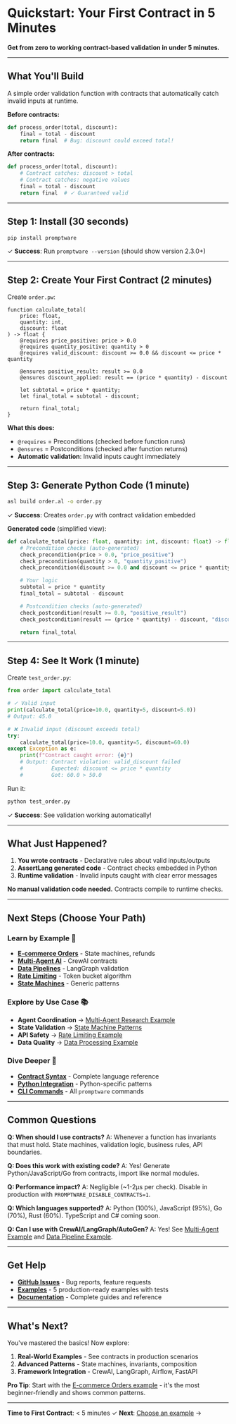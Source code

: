 # Quickstart: Your First Contract in 5 Minutes

**Get from zero to working contract-based validation in under 5 minutes.**

---

## What You'll Build

A simple order validation function with contracts that automatically catch invalid inputs at runtime.

**Before contracts:**
```python
def process_order(total, discount):
    final = total - discount
    return final  # Bug: discount could exceed total!
```

**After contracts:**
```python
def process_order(total, discount):
    # Contract catches: discount > total
    # Contract catches: negative values
    final = total - discount
    return final  # ✓ Guaranteed valid
```

---

## Step 1: Install (30 seconds)

```bash
pip install promptware
```

✓ **Success**: Run `promptware --version` (should show version 2.3.0+)

---

## Step 2: Create Your First Contract (2 minutes)

Create `order.pw`:

```pw
function calculate_total(
    price: float,
    quantity: int,
    discount: float
) -> float {
    @requires price_positive: price > 0.0
    @requires quantity_positive: quantity > 0
    @requires valid_discount: discount >= 0.0 && discount <= price * quantity

    @ensures positive_result: result >= 0.0
    @ensures discount_applied: result == (price * quantity) - discount

    let subtotal = price * quantity;
    let final_total = subtotal - discount;

    return final_total;
}
```

**What this does:**
- `@requires` = Preconditions (checked before function runs)
- `@ensures` = Postconditions (checked after function returns)
- **Automatic validation**: Invalid inputs caught immediately

---

## Step 3: Generate Python Code (1 minute)

```bash
asl build order.al -o order.py
```

✓ **Success**: Creates `order.py` with contract validation embedded

**Generated code** (simplified view):
```python
def calculate_total(price: float, quantity: int, discount: float) -> float:
    # Precondition checks (auto-generated)
    check_precondition(price > 0.0, "price_positive")
    check_precondition(quantity > 0, "quantity_positive")
    check_precondition(discount >= 0.0 and discount <= price * quantity, "valid_discount")

    # Your logic
    subtotal = price * quantity
    final_total = subtotal - discount

    # Postcondition checks (auto-generated)
    check_postcondition(result >= 0.0, "positive_result")
    check_postcondition(result == (price * quantity) - discount, "discount_applied")

    return final_total
```

---

## Step 4: See It Work (1 minute)

Create `test_order.py`:

```python
from order import calculate_total

# ✓ Valid input
print(calculate_total(price=10.0, quantity=5, discount=5.0))
# Output: 45.0

# ❌ Invalid input (discount exceeds total)
try:
    calculate_total(price=10.0, quantity=5, discount=60.0)
except Exception as e:
    print(f"Contract caught error: {e}")
    # Output: Contract violation: valid_discount failed
    #         Expected: discount <= price * quantity
    #         Got: 60.0 > 50.0
```

Run it:
```bash
python test_order.py
```

✓ **Success**: See validation working automatically!

---

## What Just Happened?

1. **You wrote contracts** - Declarative rules about valid inputs/outputs
2. **AssertLang generated code** - Contract checks embedded in Python
3. **Runtime validation** - Invalid inputs caught with clear error messages

**No manual validation code needed.** Contracts compile to runtime checks.

---

## Next Steps (Choose Your Path)

### Learn by Example 🎯
- **[E-commerce Orders](examples/real_world/01_ecommerce_orders/)** - State machines, refunds
- **[Multi-Agent AI](examples/real_world/02_multi_agent_research/)** - CrewAI contracts
- **[Data Pipelines](examples/real_world/03_data_processing_workflow/)** - LangGraph validation
- **[Rate Limiting](examples/real_world/04_api_rate_limiting/)** - Token bucket algorithm
- **[State Machines](examples/real_world/05_state_machine_patterns/)** - Generic patterns

### Explore by Use Case 📚
- **Agent Coordination** → [Multi-Agent Research Example](examples/real_world/02_multi_agent_research/)
- **State Validation** → [State Machine Patterns](examples/real_world/05_state_machine_patterns/)
- **API Safety** → [Rate Limiting Example](examples/real_world/04_api_rate_limiting/)
- **Data Quality** → [Data Processing Example](examples/real_world/03_data_processing_workflow/)

### Dive Deeper 📖
- **[Contract Syntax](docs/reference/contract-syntax.md)** - Complete language reference
- **[Python Integration](docs/guides/languages/python-guide.md)** - Python-specific patterns
- **[CLI Commands](docs/reference/cli-commands.md)** - All `promptware` commands

---

## Common Questions

**Q: When should I use contracts?**
A: Whenever a function has invariants that must hold. State machines, validation logic, business rules, API boundaries.

**Q: Does this work with existing code?**
A: Yes! Generate Python/JavaScript/Go from contracts, import like normal modules.

**Q: Performance impact?**
A: Negligible (~1-2µs per check). Disable in production with `PROMPTWARE_DISABLE_CONTRACTS=1`.

**Q: Which languages supported?**
A: Python (100%), JavaScript (95%), Go (70%), Rust (60%). TypeScript and C# coming soon.

**Q: Can I use with CrewAI/LangGraph/AutoGen?**
A: Yes! See [Multi-Agent Example](examples/real_world/02_multi_agent_research/) and [Data Pipeline Example](examples/real_world/03_data_processing_workflow/).

---

## Get Help

- **[GitHub Issues](https://github.com/AssertLang/AssertLang/issues)** - Bug reports, feature requests
- **[Examples](examples/real_world/)** - 5 production-ready examples with tests
- **[Documentation](docs/)** - Complete guides and reference

---

## What's Next?

You've mastered the basics! Now explore:

1. **Real-World Examples** - See contracts in production scenarios
2. **Advanced Patterns** - State machines, invariants, composition
3. **Framework Integration** - CrewAI, LangGraph, Airflow, FastAPI

**Pro Tip**: Start with the [E-commerce Orders example](examples/real_world/01_ecommerce_orders/) - it's the most beginner-friendly and shows common patterns.

---

**Time to First Contract**: < 5 minutes ✓
**Next**: [Choose an example](examples/real_world/) →
